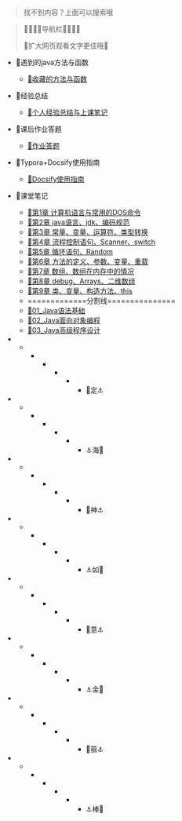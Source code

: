 > 找不到内容？上面可以搜索哦

 >  🌺🌼🌼🌼导航栏🌼🌼🌼🌺
 >
 >  🌺扩大网页观看文字更佳哦🌺
- 🌼遇到的java方法与函数
  
  - [👀收藏的方法与函数](/Project/java方法/java方法.md)
  
  


- 🌼经验总结
  
  - [👀个人经验总结与上课笔记](/Project/总结/经验总结.md)



- 🌼课后作业答题
  - [👀作业答题](/Project/作业答题/作业答题.md)

  


- 🌼Typora+Docsify使用指南

  - [👀Docsify使用指南](/Project/Docsify使用指南.md)

    

- 🌼课堂笔记

  - [👀第1章 计算机语言与常用的DOS命令](/Project/笔记/chapter-1章/chapter-1章.md)
  - [👀第2章 java语言、jdk、编码规范](/Project/笔记/chapter-2章/chapter-2章.md)
  - [👀第3章 常量、变量、运算符、类型转换](/Project/笔记/chapter-3章/chapter-3章.md)
  - [👀第4章 流程控制语句、Scanner、switch](/Project/笔记/chapter-4章/chapter-4章.md)
  - [👀第5章 循环语句、Random](/Project/笔记/chapter-5章/chapter-5章.md)
  - [👀第6章 方法的定义、参数、变量、重载](/Project/笔记/chapter-6章/chapter-6章.md)
  - [👀第7章 数组、数组在内存中的情况](/Project/笔记/chapter-7-8章/chapter-7章.md)
  - [👀第8章 debug、Arrays、二维数组](/Project/笔记/chapter-7-8章/chapter-8章.md)
  - [👀第9章 类、变量、构造方法、this](/Project/笔记/chapter-9章/chapter-9章.md)
  - =============分割线===============
  - [👀01_Java语法基础](/Project/笔记/01_Java语法基础.md)
  - [👀02_Java面向对象编程](/Project/笔记/02_Java面向对象编程.md)
  - [👀03_Java高级程序设计](/Project/笔记/03_Java高级程序设计.md)



- - - - - - - 🌼定⚓

- - - - - - - ⚓海🌼

- - - - - - - 🌼神⚓

- - - - - - - ⚓如🌼

- - - - - - - 🌼意⚓

- - - - - - - ⚓金🌼

- - - - - - - 🌼箍⚓

- - - - - - - ⚓棒🌼

  
